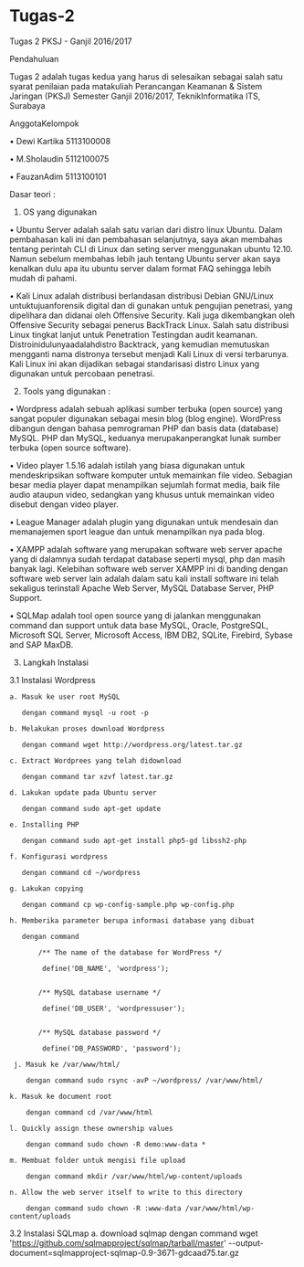 # Tugas-2

Tugas 2 PKSJ - Ganjil 2016/2017

Pendahuluan

Tugas 2 adalah tugas kedua yang harus di selesaikan sebagai salah satu syarat penilaian pada matakuliah Perancangan Keamanan & Sistem Jaringan (PKSJ) Semester Ganjil 2016/2017, TeknikInformatika ITS, Surabaya

AnggotaKelompok

• Dewi Kartika 5113100008

• M.Sholaudin 5112100075

• FauzanAdim 5113100101

Dasar teori :

1.	OS yang digunakan

• Ubuntu Server adalah salah satu varian dari distro linux Ubuntu. Dalam pembahasan kali ini dan pembahasan selanjutnya, saya akan membahas tentang perintah CLI di Linux dan seting server menggunakan ubuntu 12.10. Namun sebelum membahas lebih jauh tentang Ubuntu server akan saya kenalkan dulu apa itu ubuntu server dalam format FAQ sehingga lebih mudah di pahami.

• Kali Linux adalah distribusi berlandasan distribusi Debian GNU/Linux untuktujuanforensik digital dan di gunakan untuk pengujian penetrasi, yang dipelihara dan didanai oleh Offensive Security. Kali juga dikembangkan oleh Offensive Security sebagai penerus BackTrack Linux. Salah satu distribusi Linux tingkat lanjut untuk Penetration Testingdan audit keamanan. Distroinidulunyaadalahdistro Backtrack, yang kemudian memutuskan mengganti nama distronya tersebut menjadi Kali Linux di versi terbarunya. Kali Linux ini akan dijadikan sebagai standarisasi distro Linux yang digunakan untuk percobaan penetrasi.

2.	Tools yang digunakan :

•	Wordpress adalah sebuah aplikasi sumber terbuka (open source) yang sangat populer digunakan sebagai mesin blog (blog engine). WordPress dibangun dengan bahasa pemrograman PHP dan basis data (database) MySQL. PHP dan MySQL, keduanya merupakanperangkat lunak sumber terbuka (open source software).

•	Video player 1.5.16 adalah istilah yang biasa digunakan untuk mendeskripsikan software komputer untuk memainkan file video.  Sebagian besar media player dapat menampilkan sejumlah format media, baik file audio ataupun video, sedangkan yang khusus untuk memainkan video disebut dengan video player.

•	League Manager adalah plugin yang digunakan untuk mendesain dan memanajemen sport league dan untuk menampilkan nya pada blog.

•	XAMPP adalah software yang merupakan software web server apache yang di dalamnya sudah terdapat database seperti mysql, php dan masih banyak lagi. Kelebihan software web server XAMPP ini di banding dengan software web server lain adalah dalam satu kali install software ini telah sekaligus terinstall Apache Web Server, MySQL Database Server, PHP Support.

•	SQLMap adalah tool open source yang di jalankan menggunakan command dan support untuk data base MySQL, Oracle, PostgreSQL, Microsoft SQL Server, Microsoft Access, IBM DB2, SQLite, Firebird, Sybase and SAP MaxDB.




3. Langkah Instalasi

  3.1 Instalasi Wordpress

    a. Masuk ke user root MySQL

       dengan command mysql -u root -p
 
    b. Melakukan proses download Wordpress

       dengan command wget http://wordpress.org/latest.tar.gz
  
    c. Extract Wordprees yang telah didownload
    
       dengan command tar xzvf latest.tar.gz
  
    d. Lakukan update pada Ubuntu server
  
       dengan command sudo apt-get update
  
    e. Installing PHP

       dengan command sudo apt-get install php5-gd libssh2-php
  
    f. Konfigurasi wordpress

       dengan command cd ~/wordpress
       
    g. Lakukan copying 

       dengan command cp wp-config-sample.php wp-config.php
  
    h. Memberika parameter berupa informasi database yang dibuat

       dengan command 
  
           /** The name of the database for WordPress */
  
            define('DB_NAME', 'wordpress');


           /** MySQL database username */

            define('DB_USER', 'wordpressuser');


           /** MySQL database password */

            define('DB_PASSWORD', 'password');
  
     j. Masuk ke /var/www/html/

        dengan command sudo rsync -avP ~/wordpress/ /var/www/html/

    k. Masuk ke document root

        dengan command cd /var/www/html

    l. Quickly assign these ownership values

        dengan command sudo chown -R demo:www-data *
  
    m. Membuat folder untuk mengisi file upload

        dengan command mkdir /var/www/html/wp-content/uploads
  
    n. Allow the web server itself to write to this directory

        dengan command sudo chown -R :www-data /var/www/html/wp-content/uploads
        
  
  3.2 Instalasi SQLmap
    a. download sqlmap
    dengan command wget 'https://github.com/sqlmapproject/sqlmap/tarball/master' --output-document=sqlmapproject-sqlmap-0.9-3671-gdcaad75.tar.gz

